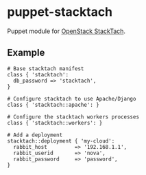 puppet-stacktach
================
Puppet module for [OpenStack StackTach](https://github.com/rackspace/stacktach).

Example
-------

```puppet
# Base stacktach manifest
class { 'stacktach': 
  db_password => 'stacktach',
}

# Configure stacktach to use Apache/Django
class { 'stacktach::apache': }

# Configure the stacktach workers processes
class { 'stacktach::workers': }

# Add a deployment
stacktach::deployment { 'my-cloud':
  rabbit_host         => '192.168.1.1',
  rabbit_userid       => 'nova',
  rabbit_password     => 'password',
}
```
